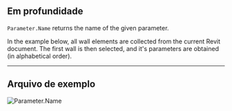 ## Em profundidade
`Parameter.Name` returns the name of the given parameter.

In the example below, all wall elements are collected from the current Revit document. The first wall is then selected, and it's parameters are obtained (in alphabetical order).

___
## Arquivo de exemplo

![Parameter.Name](./Revit.Elements.Parameter.Name_img.jpg)

